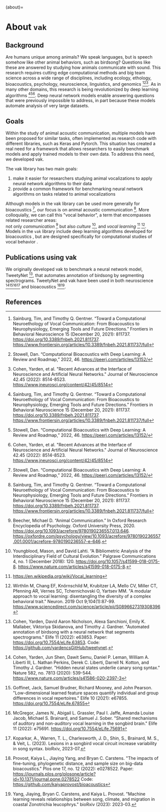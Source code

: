 (about)=

# About `vak`

## Background

Are humans unique among animals? 
We speak languages, but is speech somehow like other animal behaviors, such as birdsong? 
Questions like these are answered by studying how animals communicate with sound. 
This research requires cutting edge computational methods and big team science across a wide range of disciplines, 
including ecology, ethology, bioacoustics, psychology, neuroscience, linguistics, and 
genomics [^cite_SainburgGentner2020][^cite_Stowell2022][^cite_Cohenetal2022a]. 
As in many other domains, this research is being revolutionized by deep learning algorithms 
[^cite_SainburgGentner2020][^cite_Stowell2022][^cite_Cohenetal2022a]. 
Deep neural network models enable answering questions that were previously impossible to address, 
in part because these models automate analysis of very large datasets. 

## Goals

Within the study of animal acoustic communication, multiple models have been proposed for similar tasks, 
often implemented as research code with different libraries, such as Keras and Pytorch. 
This situation has created a real need for a framework that allows researchers to easily benchmark models 
and apply trained models to their own data. To address this need, we developed vak.

The vak library has two main goals:

1. make it easier for researchers studying animal vocalizations to
   apply neural network algorithms to their data
2. provide a common framework for benchmarking neural
   network algorithms on tasks related to animal vocalizations

Although models in the vak library 
can be used more generally for bioacoustics [^cite_Stowell2022], 
our focus is on animal acoustic communication [^cite_SainburgGentner2020]. 
More colloquially, we can call this "vocal behavior", 
a term that encompasses related researcher areas:  
not only *communication* [^cite_Beecher2020] 
but also *culture* [^cite_YoungbloodLahti2018], 
and *vocal learning* [^cite_wikipedia] [^cite_wir2019].
Models in the `vak` library 
include deep learning algorithms developed for bioacoustics , 
but are designed specifically for computational studies of vocal behavior .

## Publications using vak

We originally developed vak to benchmark a neural network model, TweetyNet [^cite_Cohenetal2022b], 
that automates annotation of birdsong by segmenting spectrograms. 
TweetyNet and vak have been used in both neuroscience 
[^cite_Cohenetal2020][^cite_Goffinetetal2021][^cite_McGregoretal2022][^cite_Koparkaretal2023] 
and bioacoustics [^cite_Provostetal2022][^cite_Yangetal2023]. 

## References

[^cite_SainburgGentner2020]: Sainburg, Tim, and Timothy Q. Gentner. 
   “Toward a Computational Neuroethology of Vocal Communication: 
   From Bioacoustics to Neurophysiology, Emerging Tools and Future Directions.” 
   Frontiers in Behavioral Neuroscience 15 (December 20, 2021): 811737. https://doi.org/10.3389/fnbeh.2021.811737.
   <https://www.frontiersin.org/articles/10.3389/fnbeh.2021.811737/full>

[^cite_Stowell2022]: Stowell, Dan. 
   “Computational Bioacoustics with Deep Learning: A Review and Roadmap,” 2022, 46.
   <https://peerj.com/articles/13152/>

[^cite_Cohenetal2022a]: Cohen, Yarden, et al. 
   "Recent Advances at the Interface of Neuroscience and Artificial Neural Networks." 
   Journal of Neuroscience 42.45 (2022): 8514-8523.
   <https://www.jneurosci.org/content/42/45/8514>

[^cite_Beecher2020]: Beecher, Michael D. 
   “Animal Communication.” 
   In Oxford Research Encyclopedia of Psychology. 
   Oxford University Press, 2020. <https://doi.org/10.1093/acrefore/9780190236557.013.646>.  
   <https://oxfordre.com/psychology/view/10.1093/acrefore/9780190236557.001.0001/acrefore-9780190236557-e-646>.

[^cite_YoungbloodLahti2018]: Youngblood, Mason, and David Lahti. 
   “A Bibliometric Analysis of the Interdisciplinary Field of Cultural Evolution.” 
   Palgrave Communications 4, no. 1 (December 2018): 120. <https://doi.org/10.1057/s41599-018-0175-8>.
   <https://www.nature.com/articles/s41599-018-0175-8>.

[^cite_wikipedia]: <https://en.wikipedia.org/wiki/Vocal_learning>

[^cite_wir2019]: Wirthlin M, Chang EF, Knörnschild M, Krubitzer LA, Mello CV, Miller CT,
    Pfenning AR, Vernes SC, Tchernichovski O, Yartsev MM.
    "A modular approach to vocal learning: disentangling the diversity of
    a complex behavioral trait." Neuron. 2019 Oct 9;104(1):87-99.
    <https://www.sciencedirect.com/science/article/pii/S0896627319308396>

[^cite_Cohenetal2022b]: Cohen, Yarden, David Aaron Nicholson, Alexa Sanchioni, Emily K. Mallaber, Viktoriya Skidanova, 
   and Timothy J. Gardner. 
   "Automated annotation of birdsong with a neural network that segments spectrograms." Elife 11 (2022): e63853.
   Paper: <https://doi.org/10.7554/eLife.63853>. Code: <https://github.com/yardencsGitHub/tweetynet>.

[^cite_Cohenetal2020]: Cohen, Yarden, Jun Shen, Dawit Semu, Daniel P. Leman, William A. Liberti III, L. Nathan Perkins, 
   Derek C. Liberti, Darrell N. Kotton, and Timothy J. Gardner. 
   "Hidden neural states underlie canary song syntax." Nature 582, no. 7813 (2020): 539-544.
   <https://www.nature.com/articles/s41586-020-2397-3>

[^cite_Goffinetetal2021]: Goffinet, Jack, Samuel Brudner, Richard Mooney, and John Pearson. 
   "Low-dimensional learned feature spaces quantify individual and group differences in vocal repertoires." 
   Elife 10 (2021): e67855.
   <https://doi.org/10.7554/eLife.67855>

[^cite_McGregoretal2022]: McGregor, James N., Abigail L. Grassler, Paul I. Jaffe, Amanda Louise Jacob, 
   Michael S. Brainard, and Samuel J. Sober. 
   "Shared mechanisms of auditory and non-auditory vocal learning in the songbird brain." Elife 11 (2022): e75691.
   <https://doi.org/10.7554/eLife.75691>

[^cite_Provostetal2022]: Provost, Kaiya L., Jiaying Yang, and Bryan C. Carstens. 
   "The impacts of fine-tuning, phylogenetic distance, and sample size on big-data bioacoustics." 
   Plos one 17, no. 12 (2022): e0278522.
   Paper: <https://journals.plos.org/plosone/article?id=10.1371/journal.pone.0278522>
   Code: <https://github.com/kaiyaprovost/bioacoustics>

[^cite_Yangetal2023]: Yang, Jiaying, Bryan C. Carstens, and Kaiya L. Provost.
   "Machine learning reveals relationships between song, climate, and migration in coastal Zonotrichia leucophrys." 
   bioRxiv (2023): 2023-03.

[^cite_Koparkaretal2023]: Koparkar, A., Warren, T. L., Charlesworth, J. D., Shin, S., Brainard, M. S., & Veit, L. (2023).
   Lesions in a songbird vocal circuit increase variability in song syntax. 
   bioRxiv, 2023-07.
